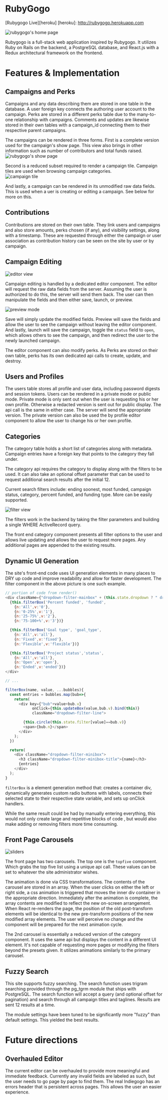 # RubyGogo

[Rubygogo Live][heroku]
[heroku]: http://rubygogo.herokuapp.com

![rubygogo's home page](/docs/home.png)

Rubygogo is a full-stack web application inspired by Rubygogo.  It utilizes Ruby on Rails on the backend, a PostgreSQL database, and React.js with a Redux architectural framework on the frontend.  

# Features & Implementation

## Campaigns and Perks
Campaigns and any data describing them are stored in one table in the database.  A user foreign key connects the authoring user account to the campaign.  Perks are stored in a different perks table due to the many-to-one relationship with campaigns. Comments and updates are likewise stored in their own tables with a campaign_id connecting them to their respective parent campaigns.

The campaigns can be rendered in three forms.  First is a complete version used for the campaign's show page.  This view also brings in other information such as number of contributors and total funds raised.
![rubygogo's show page](/docs/rgg.png)

 Second is a reduced subset required to render a campaign tile.  Campaign tiles are used when browsing campaign categories.  
 ![campaign tile](/docs/tile.png)

 And lastly, a campaign can be rendered in its unmodified raw data fields.  This is used when a uer is creating or editing a campaign. See below for more on this.



## Contributions
Contributions are stored on their own table.  They link users and campaigns and also store amounts, perks chosen (if any), and visibility settings, along with a timestamp. These are requested through either the campaign or user association as contribution history can be seen on the site by user or by campaign.

## Campaign Editing

 ![editor view](/docs/editor.png)

Campaign editing is handled by a dedicated editor component.  The editor will request the raw data fields from the server.  Assuming the user is authorized to do this, the server will send them back.  The user can then manipulate the fields and then either save, launch, or preview.  

![preview mode](/docs/preview.png)


Save will simply update the modified fields.  Preview will save the fields and allow the user to see the campaign without leaving the editor component.  And lastly, launch will save the campaign, toggle the `status` field to `open`, which allows others to see the campaign, and then redirect the user to the newly launched campaign.

The editor component can also modify perks.  As Perks are stored on their own table, perks has its own dedicated api calls to create, update, and destroy.

## Users and Profiles
The users table stores all profile and user data, including password digests and session tokens.  Users can be rendered in a private mode or public mode.  Private mode is only sent out when the user is requesting his or her own profile.  Otherwise a redacted version is sent out for public display.  The api call is the same in either case.  The server will send the appropriate version.  The private version can also be used the by profile editor component to allow the user to change his or her own profile.

## Categories


The category table holds a short list of categories along with metadata.  Campaign entries have a foreign key that points to the category they fall under.

The category api requires the category to display along with the filters to be used.  It can also take an optional offset parameter that can be used to request additional search results after the initial 12.

Current search filters include: ending soonest, most funded, campaign status, category, percent funded, and funding type.  More can be easily supported.

![filter view](/docs/filters.png)

The filters work in the backend by taking the filter parameters and building a single WHERE ActiveRecord query.

The front end category component presents all filter options to the user and allows live updating and allows the user to request more pages.  Any additional pages are appended to the existing results.

## Dynamic UI Generation

The site's front-end code uses UI generation elements in many places to DRY up code and improve readability and allow for faster development.  The filter component in the above picture is one such example.  

````javascript
// portion of code from render()
<div className={"dropdown-filter-mainbox" + (this.state.dropdown ? " dropdown-opened": "")}>
  {this.filterBox('Percent funded', 'funded',
    {n:'All',v:'0'},
    {n:'0-25%',v:'1'},
    {n:'25-75%',v:'2'},
    {n:'75-100+%',v:'3'})}

  {this.filterBox('Goal type', 'goal_type',
    {n:'All',v:'all'},
    {n:'Fixed',v:'fixed'},
    {n:'Flexible',v:'flexible'})}

  {this.filterBox('Project status','status',
    {n:'All',v:'all'},
    {n:'Open',v:'open'},
    {n:'Ended',v:'ended'})}
</div>

// ...

filterBox(name, value, ...bubbles){
  const entries = bubbles.map(bub=>{
    return(
      <div key={"bub"+value+bub.v}
            onClick={this.updateBox(value,bub.v).bind(this)}
            className="dropdown-filter-line">

        {this.circle(this.state.filter[value]==bub.v)}
        <span>{bub.n}</span>
      </div>
    );
  })

  return(
    <div className="dropdown-filter-minibox">
      <h3 className="dropdown-filter-minibox-title">{name}</h3>
      {entries}
    </div>
  );
}
````

`filterBox` is a element generation method that: creates a container div, dynamically generates custom radio buttons with labels, connects their selected state to their respective state variable, and sets up onClick handlers.

While the same result could be had by manually entering everything, this would not only create large and repetitive blocks of code , but would also make adding or removing filters more time consuming.

## Front Page Carousels

![sliders](/docs/sliders.gif)

The front page has two carousels.  The top one is the `topfive` component.  Which grabs the top five list using a unique api call.  These values can be set to whatever the site administrator wishes.  

The animation is done via CSS transformations.  The contents of the carousel are stored in an array. When the user clicks on either the left or right side, a css animation is triggered that moves the inner div container in the appropriate direction.  Immediately after the animation is complete, the array contents are modified to reflect the new on-screen arrangement. When React re-renders the page, the position of the old post-transform elements will be identical to the new pre-transform positions of the new modified array elements.  The user will perceive no change and the component will be prepared for the next animation cycle.

The 2nd carousel is essentially a reduced version of the category component.  It uses the same api but displays the content in a different UI element.  It's not capable of requesting more pages or modifying the filters beyond the presets given.  It utilizes animations similarly to the primary carousel.

## Fuzzy Search
This site supports fuzzy searching.  The search function uses trigram searching provided through the pg_tgrm module that ships with PostgreSQL. The search function will accept a query (and optional offset for pagination) and search through all campaign titles and taglines. Results are sent 12 results at a time.

The module settings have been tuned to be significantly more "fuzzy" than default settings.  This yielded the best results.

# Future directions

## Overhauled Editor
The current editor can be overhauled to provide more meaningful and immediate feedback.  Currently any invalid fields are labeled as such, but the user needs to go page by page to find them.  The real Indiegogo has an errors header that is persistent across pages.  This allows the user an easier experience.

